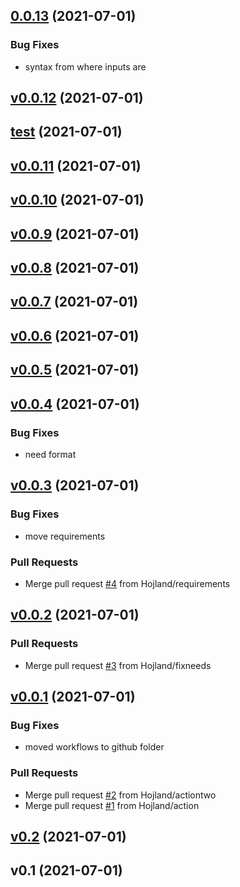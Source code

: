 
<a name="0.0.13"></a>
## [0.0.13](https://github.com/hojland/gha-pypi-versions/compare/v0.0.12...0.0.13) (2021-07-01)

### Bug Fixes

* syntax from where inputs are


<a name="v0.0.12"></a>
## [v0.0.12](https://github.com/hojland/gha-pypi-versions/compare/test...v0.0.12) (2021-07-01)


<a name="test"></a>
## [test](https://github.com/hojland/gha-pypi-versions/compare/v0.0.11...test) (2021-07-01)


<a name="v0.0.11"></a>
## [v0.0.11](https://github.com/hojland/gha-pypi-versions/compare/v0.0.10...v0.0.11) (2021-07-01)


<a name="v0.0.10"></a>
## [v0.0.10](https://github.com/hojland/gha-pypi-versions/compare/v0.0.9...v0.0.10) (2021-07-01)


<a name="v0.0.9"></a>
## [v0.0.9](https://github.com/hojland/gha-pypi-versions/compare/v0.0.8...v0.0.9) (2021-07-01)


<a name="v0.0.8"></a>
## [v0.0.8](https://github.com/hojland/gha-pypi-versions/compare/v0.0.7...v0.0.8) (2021-07-01)


<a name="v0.0.7"></a>
## [v0.0.7](https://github.com/hojland/gha-pypi-versions/compare/v0.0.6...v0.0.7) (2021-07-01)


<a name="v0.0.6"></a>
## [v0.0.6](https://github.com/hojland/gha-pypi-versions/compare/v0.0.5...v0.0.6) (2021-07-01)


<a name="v0.0.5"></a>
## [v0.0.5](https://github.com/hojland/gha-pypi-versions/compare/v0.0.4...v0.0.5) (2021-07-01)


<a name="v0.0.4"></a>
## [v0.0.4](https://github.com/hojland/gha-pypi-versions/compare/v0.0.3...v0.0.4) (2021-07-01)

### Bug Fixes

* need format


<a name="v0.0.3"></a>
## [v0.0.3](https://github.com/hojland/gha-pypi-versions/compare/v0.0.2...v0.0.3) (2021-07-01)

### Bug Fixes

* move requirements

### Pull Requests

* Merge pull request [#4](https://github.com/hojland/gha-pypi-versions/issues/4) from Hojland/requirements


<a name="v0.0.2"></a>
## [v0.0.2](https://github.com/hojland/gha-pypi-versions/compare/v0.0.1...v0.0.2) (2021-07-01)

### Pull Requests

* Merge pull request [#3](https://github.com/hojland/gha-pypi-versions/issues/3) from Hojland/fixneeds


<a name="v0.0.1"></a>
## [v0.0.1](https://github.com/hojland/gha-pypi-versions/compare/v0.2...v0.0.1) (2021-07-01)

### Bug Fixes

* moved workflows to github folder

### Pull Requests

* Merge pull request [#2](https://github.com/hojland/gha-pypi-versions/issues/2) from Hojland/actiontwo
* Merge pull request [#1](https://github.com/hojland/gha-pypi-versions/issues/1) from Hojland/action


<a name="v0.2"></a>
## [v0.2](https://github.com/hojland/gha-pypi-versions/compare/v0.1...v0.2) (2021-07-01)


<a name="v0.1"></a>
## v0.1 (2021-07-01)
